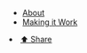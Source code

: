 * [About](/)
* [Making it Work](/work/)

<li>
  <a href="#" onclick="sharepost()">⬆️ Share</a>
</li>